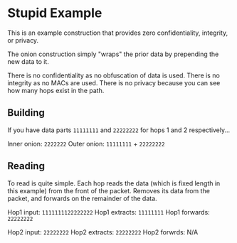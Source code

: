 # Stupid Example

This is an example construction that provides zero confidentiality,
integrity, or privacy.

The onion construction simply "wraps" the prior data by prepending the
new data to it.

There is no confidentiality as no obfuscation of data is used.
There is no integrity as no MACs are used.
There is no privacy because you can see how many hops exist in the path.

## Building

If you have data parts `11111111` and `22222222` for hops 1 and 2
respectively...

Inner onion: `2222222`
Outer onion: `11111111` + `22222222`

## Reading

To read is quite simple. Each hop reads the data (which is fixed
length in this example) from the front of the packet. Removes its
data from the packet, and forwards on the remainder of the data.

Hop1 input: `1111111122222222`
Hop1 extracts: `11111111`
Hop1 forwards: `22222222`

Hop2 input: `22222222`
Hop2 extracts: `22222222`
Hop2 forwrds: N/A
